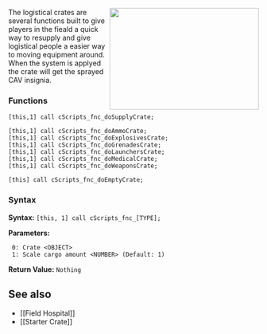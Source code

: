 <img align="right" width="300" height="204" src="https://github.com/7Cav/cScripts/blob/master/resourses/wikigfx/Logistical_Crates.png">The logistical crates are several functions built to give players in the fieald a quick way to resupply and give logistical people a easier way to moving equipment around. When the system is applyed the crate will get the sprayed CAV insignia.

### Functions
```
[this,1] call cScripts_fnc_doSupplyCrate;

[this,1] call cScripts_fnc_doAmmoCrate;
[this,1] call cScripts_fnc_doExplosivesCrate;
[this,1] call cScripts_fnc_doGrenadesCrate;
[this,1] call cScripts_fnc_doLaunchersCrate;
[this,1] call cScripts_fnc_doMedicalCrate;
[this,1] call cScripts_fnc_doWeaponsCrate;

[this] call cScripts_fnc_doEmptyCrate;
```
### Syntax
**Syntax:** `[this, 1] call cScripts_fnc_[TYPE];`

**Parameters:**
```
 0: Crate <OBJECT>
 1: Scale cargo amount <NUMBER> (Default: 1)
```

**Return Value:** ```Nothing```

## See also
* [[Field Hospital]]
* [[Starter Crate]]